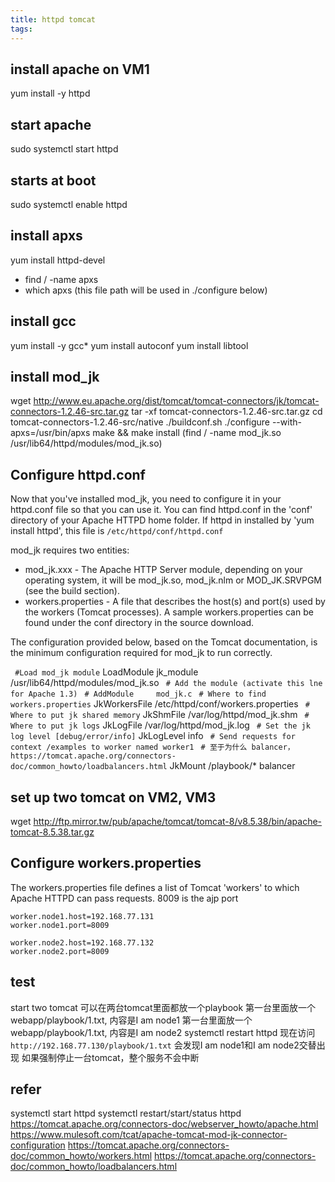 ```yaml
---
title: httpd tomcat
tags:
---
```


## install apache on VM1
yum install -y httpd

## start apache
sudo systemctl start httpd

## starts at boot
sudo systemctl enable httpd

## install apxs
yum install httpd-devel
- find / -name apxs
- which apxs  (this file path will be used in ./configure below)

## install gcc
yum install -y gcc*
yum install autoconf
yum install libtool

## install mod_jk
wget http://www.eu.apache.org/dist/tomcat/tomcat-connectors/jk/tomcat-connectors-1.2.46-src.tar.gz
tar -xf tomcat-connectors-1.2.46-src.tar.gz
cd tomcat-connectors-1.2.46-src/native
./buildconf.sh
./configure --with-apxs=/usr/bin/apxs
make && make install
(find / -name mod_jk.so
/usr/lib64/httpd/modules/mod_jk.so)

## Configure httpd.conf
Now that you've installed mod_jk, you need to configure it in your httpd.conf file so that you can use it.
You can find httpd.conf in the 'conf' directory of your Apache HTTPD home folder.
If httpd in installed by 'yum install httpd', this file is
`/etc/httpd/conf/httpd.conf`

mod_jk requires two entities:
- mod_jk.xxx - The Apache HTTP Server module, depending on your operating system, it will be mod_jk.so, mod_jk.nlm or MOD_JK.SRVPGM (see the build section).
- workers.properties - A file that describes the host(s) and port(s) used by the workers (Tomcat processes). A sample workers.properties can be found under the conf directory in the source download.

The configuration provided below, based on the Tomcat documentation, is the minimum configuration required for mod_jk to run correctly.

` #Load mod_jk module`
LoadModule    jk_module  /usr/lib64/httpd/modules/mod_jk.so
` # Add the module (activate this lne for Apache 1.3)`
` # AddModule     mod_jk.c`
` # Where to find workers.properties`
JkWorkersFile /etc/httpd/conf/workers.properties
` # Where to put jk shared memory`
JkShmFile     /var/log/httpd/mod_jk.shm
` # Where to put jk logs`
JkLogFile     /var/log/httpd/mod_jk.log
` # Set the jk log level [debug/error/info]`
JkLogLevel    info
` # Send requests for context /examples to worker named worker1`
` # 至于为什么 balancer，https://tomcat.apache.org/connectors-doc/common_howto/loadbalancers.html`
JkMount  /playbook/* balancer

## set up two tomcat on VM2, VM3
wget http://ftp.mirror.tw/pub/apache/tomcat/tomcat-8/v8.5.38/bin/apache-tomcat-8.5.38.tar.gz

##  Configure workers.properties
The workers.properties file defines a list of Tomcat 'workers' to which Apache HTTPD can pass requests.
8009 is the ajp port
```
worker.node1.host=192.168.77.131
worker.node1.port=8009

worker.node2.host=192.168.77.132
worker.node2.port=8009

```

## test
start two tomcat
可以在两台tomcat里面都放一个playbook
第一台里面放一个webapp/playbook/1.txt, 内容是I am node1
第一台里面放一个webapp/playbook/1.txt, 内容是I am node2
systemctl restart httpd
现在访问
`http://192.168.77.130/playbook/1.txt`
会发现I am node1和I am node2交替出现
如果强制停止一台tomcat，整个服务不会中断

## refer
systemctl start httpd
systemctl restart/start/status httpd
https://tomcat.apache.org/connectors-doc/webserver_howto/apache.html
https://www.mulesoft.com/tcat/apache-tomcat-mod-jk-connector-configuration
https://tomcat.apache.org/connectors-doc/common_howto/workers.html
https://tomcat.apache.org/connectors-doc/common_howto/loadbalancers.html



